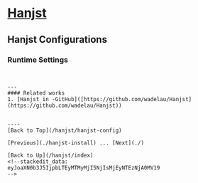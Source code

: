# [Hanjst](/hanjst/index)
## Hanjst Configurations
### Runtime Settings

```javascr


---
#### Related works
1. [Hanjst in -GitHub]([https://github.com/wadelau/Hanjst](https://github.com/wadelau/Hanjst))


----
[Back to Top](/hanjst/hanjst-config)

[Previous](./hanjst-install) ... [Next](./)

[Back to Up](/hanjst/index)
<!--stackedit_data:
eyJoaXN0b3J5IjpbLTEyMTMyMjI5NjIsMjEyNTEzNjA0MV19
-->